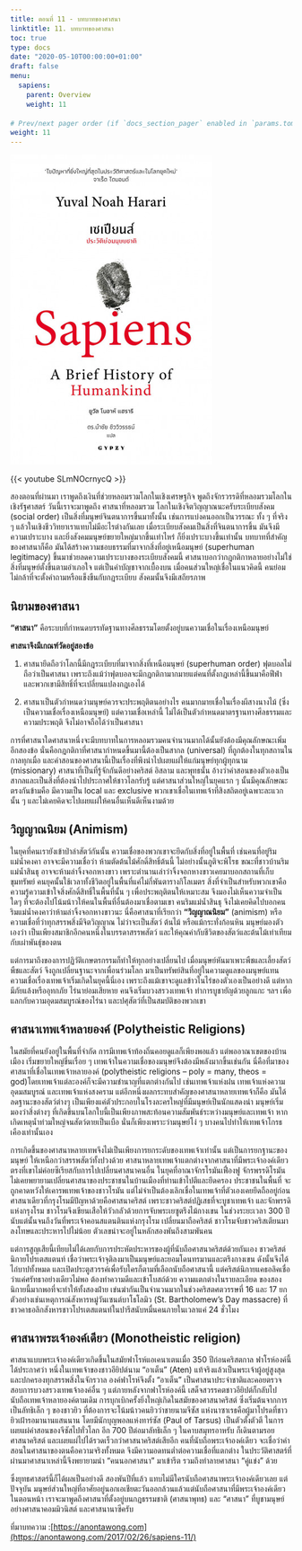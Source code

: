 ```yaml
---
title: ตอนที่ 11 - บทบาทของศาสนา
linktitle: 11. บทบาทของศาสนา
toc: true
type: docs
date: "2020-05-10T00:00:00+01:00"
draft: false
menu:
  sapiens:
    parent: Overview
    weight: 11

# Prev/next pager order (if `docs_section_pager` enabled in `params.toml`)
weight: 11
---
```


![](https://github.com/dragon-library/markdown/raw/master/Library/content/book/homo-sapiens/img/cover-sapiens.jpg)

{{< youtube SLmNOcrnycQ  >}}

สองตอนที่ผ่านมา เราพูดถึงเงินที่ช่วยหลอมรวมโลกในเชิงเศรษฐกิจ พูดถึงจักรวรรดิที่หลอมรวมโลกในเชิงรัฐศาสตร์ วันนี้เราจะมาพูดถึง ศาสนาที่หลอมรวม โลกในเชิงจิตวิญญาณนะครับระเบียบสังคม (social order) เป็นสิ่งที่มนุษย์จินตนาการขึ้นมาทั้งนั้น เช่นการแบ่งคนออกเป็นวรรณะ ทั้ง ๆ ที่จริง ๆ แล้วในเชิงชีววิทยาเราแทบไม่มีอะไรต่างกันเลย เมื่อระเบียบสังคมเป็นสิ่งที่จินตนาการขึ้น มันจึงมีความเปราะบาง และยิ่งสังคมมนุษย์ขยายใหญ่มากขึ้นเท่าไหร่ ก็ยิ่งเปราะบางขึ้นเท่านั้น บทบาทที่สำคัญของศาสนาก็คือ มันได้สร้างความชอบธรรมที่มาจากสิ่งที่อยู่เหนือมนุษย์ (superhuman legitimacy) ขึ้นมาช่วยลดความเปราะบางของระเบียบสังคมนี้ ศาสนาบอกว่ากฎกติกาหลายอย่างไม่ใช่สิ่งที่มนุษย์ตั้งขึ้นตามอำเภอใจ แต่เป็นคำบัญชาจากเบื้องบน เมื่อคนส่วนใหญ่เชื่อในแนวคิดนี้ คนย่อมไม่กล้าที่จะตั้งคำถามหรือแข็งขืนกับกฎระเบียบ สังคมนั้นจึงมีเสถียรภาพ

## นิยามของศาสนา

**“ศาสนา”** คือระบบที่กำหนดบรรทัดฐานทางศีลธรรมโดยตั้งอยู่บนความเชื่อในเรื่องเหนือมนุษย์

**ศาสนาจึงมีเกณฑ์วัดอยู่สองข้อ**

1. ศาสนายึดถือว่าโลกนี้มีกฎระเบียบที่มาจากสิ่งที่เหนือมนุษย์ (superhuman order) ฟุตบอลไม่ถือว่าเป็นศาสนา เพราะถึงแม้ว่าฟุตบอลจะมีกฎกติกามากมายแต่คนที่ตั้งกฎเหล่านี้ขึ้นมาคือฟีฟ่า และพวกเขามีสิทธิ์ที่จะเปลี่ยนแปลงกฎเองได้

2. ศาสนาเป็นตัวกำหนดว่ามนุษย์ควรจะประพฤติตนอย่างไร คนมากมายเชื่อในเรื่องผีสางนางไม้ (ซึ่งเป็นความเชื่อเรื่องเหนือมนุษย์) แต่ความเชื่อเหล่านี้ ไม่ได้เป็นตัวกำหนดมาตรฐานทางศีลธรรมและความประพฤติ จึงไม่อาจถือได้ว่าเป็นศาสนา

การที่ศาสนาใดศาสนาหนึ่งจะมีบทบาทในการหลอมรวมคนจำนวนมากได้นั้นยังต้องมีคุณลักษณะเพิ่มอีกสองข้อ นั่นคือกฎกติกาที่ศาสนากำหนดขึ้นมานี้ต้องเป็นสากล (universal) ที่ถูกต้องในทุกสถานในกาลทุกเมื่อ และคำสอนของศาสนานี้เป็นเรื่องที่พึงนำไปเผยแผ่ให้แก่มนุษย์ทุกผู้ทุกนาม (missionary) ศาสนาที่เป็นที่รู้จักกันดีอย่างคริสต์ อิสลาม และพุทธนั้น อ้างว่าคำสอนของตัวเองเป็นสากลและเป็นสิ่งที่ต้องนำไปประกาศให้ชาวโลกรับรู้ แต่ศาสนาส่วนใหญ่ในยุคแรก ๆ นั้นมีคุณลักษณะตรงกันข้ามคือ มีความเป็น local และ exclusive พวกเขาเชื่อในเทพเจ้าที่สิงสถิตอยู่เฉพาะละแวกนั้น ๆ และไม่เคยคิดจะไปเผยแผ่ให้คนอื่นเห็นดีเห็นงามด้วย

## วิญญาณนิยม (Animism)

ในยุคที่คนเรายังเข้าป่าล่าสัตว์กันนั้น ความเชื่อของพวกเขาจะยึดกับสิ่งที่อยู่ในพื้นที่ เช่นคนที่อยู่ริมแม่น้ำคงคา อาจจะมีความเชื่อว่า ห้ามตัดต้นไม้ศักดิ์สิทธิ์ต้นนี้ ไม่อย่างนั้นภูติจะพิโรธ ขณะที่ชาวบ้านริมแม่น้ำสินธุ อาจจะห้ามล่าจิ้งจอกหางขาว เพราะตำนานเล่าว่าจิ้งจอกหางขาวเคยมาบอกสถานที่เก็บขุมทรัพย์ คนยุคนั้นใช้เวลาทั้งชีวิตอยู่ในพื้นที่แค่ไม่กี่พันตารางกิโลเมตร สิ่งที่จำเป็นสำหรับพวกเขาคือ ความรู้ความเข้าใจสิ่งศักดิ์สิทธิ์ในพื้นที่นั้น ๆ เพื่อประพฤติตนให้เหมาะสม จึงมองไม่เห็นความจำเป็นใดๆ ที่จะต้องไปโน้มน้าวให้คนในพื้นที่อื่นต้องมาเชื่อตามเขา คนริมแม่น้ำสินธุ จึงไม่เคยคิดไปบอกคนริมแม่น้ำคงคาว่าห้ามล่าจิ้งจอกหางขาวนะ นี่คือศาสนาที่เรียกว่า **“วิญญาณนิยม”** (animism) หรือความเชื่อที่ว่าทุกสรรพสิ่งมีจิตวิญญาณ ไม่ว่าจะเป็นสัตว์ ต้นไม้ หรือแม้กระทั่งก้อนหิน มนุษย์มองตัวเองว่า เป็นเพียงสมาชิกอีกคนหนึ่งในบรรดาสรรพสัตว์ และให้คุณค่ากับชีวิตของสัตว์และต้นไม้เท่าเทียมกับเผ่าพันธุ์ของตน

แต่การมาถึงของการปฏิวัติเกษตรกรรมก็ทำให้ทุกอย่างเปลี่ยนไป เมื่อมนุษย์หันมาเพาะพืชและเลี้ยงสัตว์ พืชและสัตว์ จึงถูกเปลี่ยนฐานะจากเพื่อนร่วมโลก มาเป็นทรัพย์สินที่อยู่ในความดูแลของมนุษย์แทน ความเชื่อเรื่องเทพเจ้าเริ่มเกิดในยุคนี้นี่เอง เพราะถึงแม้เขาจะดูแลข้าวในไร่ของตัวเองเป็นอย่างดี แต่หากมีภัยแล้งหรืออุทกภัย ไร่นาย่อมเสียหาย คนจึงเริ่มบวงสรวงเทพเจ้า ทำการบูชายัญด้วยลูกแกะ ฯลฯ เพื่อแลกกับความอุดมสมบูรณ์ของไร่นา และปศุสัตว์ที่เป็นสมบัติของพวกเขา

## ศาสนาเทพเจ้าหลายองค์ (Polytheistic Religions)

ในสมัยที่คนยังอยู่ในพื้นที่จำกัด การมีเทพเจ้าท้องถิ่นคอยดูแลก็เพียงพอแล้ว แต่พออาณาเขตของบ้านเมือง เริ่มขยายใหญ่ขึ่นเรื่อย ๆ เทพเจ้าในความเชื่อของมนุษย์จึงต้องมีพลังมากขึ้นเช่นกัน นี่คือที่มาของศาสนาที่เชื่อในเทพเจ้าหลายองค์ (polytheistic religions – poly = many, theos = god)โดยเทพเจ้าแต่ละองค์ก็จะมีความชำนาญที่แตกต่างกันไป เช่นเทพเจ้าแห่งฝน เทพเจ้าแห่งความอุดมสมบูรณ์ และเทพเจ้าแห่งสงคราม แต่อีกหนึ่งผลกระทบสำคัญของศาสนาหลายเทพเจ้าก็คือ มันได้ลดฐานะของสัตว์ต่างๆ เป็นเพียงแค่ตัวประกอบในโรงละครใหญ่ที่มีมนุษย์เป็นนักแสดงนำ มนุษย์เริ่มมองว่าสิ่งต่างๆ ที่เกิดขึ้นบนโลกใบนี้เป็นเพียงภาพสะท้อนความสัมพันธ์ระหว่างมนุษย์และเทพเจ้า หากเกิดเหตุน้ำท่วมใหญ่จนสัตว์ตายเป็นเบือ นั่นก็เพียงเพราะว่ามนุษย์โง่ ๆ บางคนไปทำให้เทพเจ้าโกรธเคืองเท่านั้นเอง

การเกิดขึ้นของศาสนาหลายเทพจึงไม่เป็นเพียงการยกระดับของเทพเจ้าเท่านั้น แต่เป็นการยกฐานะของมนุษย์ ให้เหนือกว่าสรรพสัตว์ทั้งปวงด้วย ศาสนาหลายเทพเจ้าแตกต่างจากศาสนาที่มีพระเจ้าองค์เดียว ตรงที่เขาไม่ค่อยซีเรียสกับการไปเปลี่ยนศาสนาคนอื่น ในยุคที่อาณาจักรโรมันเฟื่องฟู จักรพรรดิโรมัน ไม่เคยพยายามเปลี่ยนศาสนาของประชาชนในบ้านเมืองที่ท่านเข้าไปตีและยึดครอง ประชาชนในพื้นที่ จะถูกคาดหวังให้เคารพเทพเจ้าของชาวโรมัน แต่ไม่จำเป็นต้องเลิกเชื่อในเทพเจ้าที่ตัวเองเคยยึดถืออยู่ก่อน ศาสนาเดียวที่กรุงโรมมีปัญหาด้วยคือศาสนาคริสต์ เพราะชาวคริสต์ปฏิเสธที่จะบูชาเทพเจ้า และจักพรรดิแห่งกรุงโรม ชาวโรมจึงเขียนเสือให้วัวกลัวด้วยการจับพระเยซูตรึงไม้กางเขน ในช่วงระยะเวลา 300 ปี นับแต่นั้นจนถึงวันที่พระเจ้าคอนสแตนตินแห่งกรุงโรม เปลี่ยนมาถือคริสต์ ชาวโรมจับชาวคริสเตียนมาลงโทษและประหารไปไม่น้อย ตัวเลขน่าจะอยู่ในหลักสองพันถึงสามพันคน

แต่การสูญเสียนี้เทียบไม่ได้เลยกับการประหัตประหารของผู้ที่นับถือศาสนาคริสต์ด้วยกันเอง ชาวคริสต์นิกายโปรเตสแตนท์ เชื่อว่าพระเจ้าจุติลงมาเป็นมนุษย์และยอมโดนทรมานและตรึงกางเขน  ดังนั้นจึงได้ไถ่บาปทั้งหมด และเปิดประตูสวรรค์เพื่อรับใครก็ตามที่เลือกนับถือศาสนานี้ แต่คริสต์นิกายแคธอลิคเชื่อว่าแค่ศรัทธาอย่างเดียวไม่พอ ต้องทำความดีและเข้าโบสถ์ด้วย ความแตกต่างในรายละเอียด ของสองนิกายนี้มากพอที่จะทำให้ทั้งสองฝ่าย เข่นฆ่ากันเป็นจำนวนมากในช่วงคริสตศตวรรษที่ 16 และ 17 ยกตัวอย่างเช่นเหตุการณ์สังหารหมู่วันเซนต์บาโธโลมิว (St. Bartholomew’s Day massacre) ที่ชาวคาธอลิกสังหารชาวโปรเตสแตนท์ในปารีสนับหมื่นคนภายในเวลาแค่ 24 ชั่วโมง

## ศาสนาพระเจ้าองค์เดียว (Monotheistic religion)

ศาสนาแบบพระเจ้าองค์เดียวเกิดขึ้นในสมัยฟาโรห์แอเคนาเตนเมื่อ 350 ปีก่อนคริสตกาล ฟาโรห์องค์นี้ได้ประกาศว่า หนึ่งในเทพเจ้าของชาวอียิปต์นาม “อาเต็น” (Aten) แท้จริงแล้วเป็นพระเจ้าผู้อยู่สูงสุดและปกครองทุกสรรพสิ่งในจักรวาล องค์ฟาโรห์จึงตั้ง “อาเต็น” เป็นศาสนาประจำชาติและคอยตรวจสอบการบวงสรวงเทพเจ้าองค์อื่น ๆ แต่ภายหลังจากฟาโรห์องค์นี้ เสด็จสวรรคตชาวอียิปต์ก็กลับไปนับถือเทพเจ้าหลายองค์ตามเดิม การบุกเบิกครั้งยิ่งใหญ่เกิดในสมัยของศาสนาคริสต์ ซึ่งเริ่มต้นจากการเป็นลัทธิเล็ก ๆ ของชาวยิว ที่ต้องการจะโน้มน้าวคนยิวว่าชายนามจีซัส แห่งนาซาเรธคือผู้มาโปรดที่ชาวยิวเฝ้ารอมานานแสนนาน โดยมีนักบุญพอลแห่งทาร์ซัส (Paul of Tarsus) เป็นตัวตั้งตัวตี ในการเผยแผ่คำสอนของจีซัสไปทั่วโลก อีก 700 ปีต่อมาลัทธิเล็ก ๆ ในคาบสมุทรอาหรับ ก็เดินตามรอยศาสนาคริสต์ และเผยแผ่ไปได้รวดเร็วกว่าศาสนาคริสต์เสียอีก คนที่นับถือพระเจ้าองค์เดียว จะเชื่อว่าคำสอนในศาสนาของตนคือความจริงทั้งหมด จึงมีความอดทนต่ำต่อความเชื่อที่แตกต่าง ในประวัติศาสตร์ที่ผ่านมาศาสนาเหล่านี้จึงพยายามนำ “คนนอกศาสนา” มาเข้ารีต รวมถึงทำลายศาสนา “คู่แข่ง” ด้วย

ซึ่งยุทธศาสตร์นี้ก็ได้ผลเป็นอย่างดี สองพันปีที่แล้ว แทบไม่มีใครนับถือศาสนาพระเจ้าองค์เดียวเลย แต่ปัจจุบัน มนุษย์ส่วนใหญ่ที่อาศัยอยู่นอกเอเชียตะวันออกล้วนแล้วแต่นับถือศาสนาที่มีพระเจ้าองค์เดียว ในตอนหน้า เราจะมาพูดถึงศาสนาที่ตั้งอยู่บนกฎธรรมชาติ (ศาสนาพุทธ) และ “ศาสนา” ที่บูชามนุษย์อย่างศาสนาคอมมิวนิสต์ และศาสนานาซีครับ

ที่มาบทความ :[https://anontawong.com](https://anontawong.com/2017/02/26/sapiens-11/)
